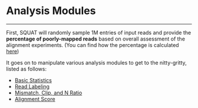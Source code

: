 # Analysis Modules
---

First, SQUAT will randomly sample 1M entries of input reads and provide the **percentage of poorly-mapped reads** based on overall assessment of the alignment experiments. (You can find how the percentage is calculated [here](read_labeling.md#barchart))

It goes on to manipulate various analysis modules to get to the nitty-gritty, listed as follows:
 
- [Basic Statistics](basic_stats.md)
- [Read Labeling](read_labeling.md)
- [Mismatch, Clip, and N Ratio](ratio.md)
- [Alignment Score](aln_score.md)
